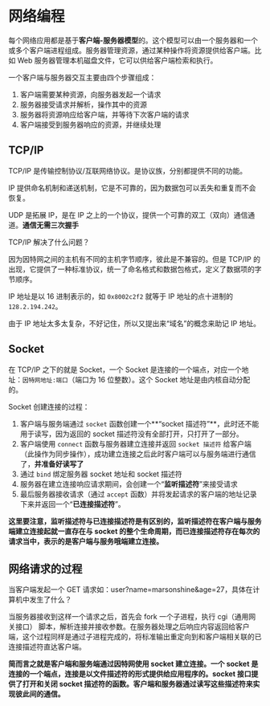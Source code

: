 # 网络编程

每个网络应用都是基于**客户端-服务器模型**的。这个模型可以由一个服务器和一个或多个客户端进程组成。服务器管理资源，通过某种操作将资源提供给客户端。比如 Web 服务器管理本机磁盘文件，它可以供给客户端检索和执行。

一个客户端与服务器交互主要由四个步骤组成：

1. 客户端需要某种资源，向服务器发起一个请求
2. 服务器接受请求并解析，操作其中的资源
3. 服务器将资源响应给客户端，并等待下次客户端的请求
4. 客户端接受到服务器响应的资源，并继续处理

## TCP/IP

TCP/IP 是传输控制协议/互联网络协议。是协议族，分别都提供不同的功能。

IP 提供命名机制和递送机制，它是不可靠的，因为数据包可以丢失和重复而不会恢复。

UDP 是拓展 IP，是在 IP 之上的一个协议，提供一个可靠的双工（双向）通信通道。**通信无需三次握手**

TCP/IP 解决了什么问题？

因为因特网之间的主机有不同的主机字节顺序，彼此是不兼容的。但是 TCP/IP 的出现，它提供了一种标准协议，统一了命名格式和数据包格式，定义了数据项的字节顺序。

IP 地址是以 16 进制表示的，如 `0x8002c2f2` 就等于 IP 地址的点十进制的 `128.2.194.242`。

由于 IP 地址太多太复杂，不好记住，所以又提出来“域名”的概念来助记 IP 地址。

## Socket

在 TCP/IP 之下的就是 Socket，一个 Socket 是连接的一个端点，对应一个地址：`因特网地址:端口`（端口为 16 位整数）。这个 Socket 地址是由内核自动分配的。

Socket 创建连接的过程：

1. 客户端与服务端通过 `socket` 函数创建一个**“socket 描述符”**，此时还不能用于读写，因为返回的 socket 描述符没有全部打开，只打开了一部分。
2. 客户端使用 `connect` 函数与服务器建立连接并返回 `socket 描述符` 给客户端（此操作为同步操作），成功建立连接之后此时客户端可以与服务端进行通信了，**并准备好读写了**
3. 通过 `bind` 绑定服务器 socket 地址和 socket 描述符
4. 服务器在建立连接响应请求期间，会创建一个“**监听描述符**”来接受请求
5. 最后服务器接收请求（通过 `accept` 函数）并将发起请求的客户端的地址记录下来并返回一个“**已连接描述符**”。

**这里要注意，监听描述符与已连接描述符是有区别的，监听描述符在客户端与服务端建立连接起就一直存在与 socket 的整个生命周期，而已连接描述符存在每次的请求当中，表示的是客户端与服务哦端建立连接。**

## 网络请求的过程

当客户端发起一个 GET 请求如：user?name=marsonshine&age=27，具体在计算机中发生了什么？

当服务器接收到这样一个请求之后，首先会 fork 一个子进程，执行 cgi（通用网关接口） 脚本，解析连接并接收参数。在服务器处理之后响应内容返回给客户端，这个过程同样是通过子进程完成的，将标准输出重定向到和客户端相关联的已连接描述符直达客户端。

**简而言之就是客户端和服务端通过因特网使用 socket 建立连接。一个 socket 是连接的一个端点，连接是以文件描述符的形式提供给应用程序的。socket 接口提供了打开和关闭 socket 描述符的函数。客户端和服务器通过读写这些描述符来实现彼此间的通信。**

